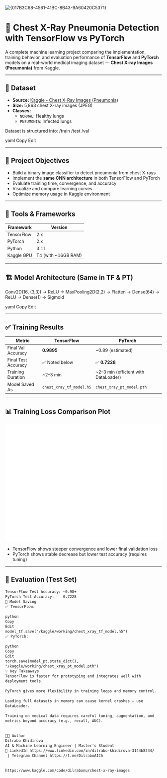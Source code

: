 
![{017B3C68-4561-41BC-8B43-9A60420C5371}](https://github.com/user-attachments/assets/0c6e18b2-d1b1-41e5-bd06-9fdfb5cce4cb)


# 🧠 Chest X-Ray Pneumonia Detection with TensorFlow vs PyTorch

A complete machine learning project comparing the implementation, training behavior, and evaluation performance of **TensorFlow** and **PyTorch** models on a real-world medical imaging dataset — **Chest X-ray Images (Pneumonia)** from Kaggle.

---

## 📂 Dataset

- **Source:** [Kaggle - Chest X-Ray Images (Pneumonia)](https://www.kaggle.com/datasets/paultimothymooney/chest-xray-pneumonia)
- **Size:** 5,863 chest X-ray images (JPEG)
- **Classes:**
  - `NORMAL`: Healthy lungs
  - `PNEUMONIA`: Infected lungs

Dataset is structured into:
/train
/test
/val

yaml
Copy
Edit

---

## 🎯 Project Objectives

- Build a binary image classifier to detect pneumonia from chest X-rays
- Implement the **same CNN architecture** in both TensorFlow and PyTorch
- Evaluate training time, convergence, and accuracy
- Visualize and compare learning curves
- Optimize memory usage in Kaggle environment

---

## 🧰 Tools & Frameworks

| Framework   | Version   |
|-------------|-----------|
| TensorFlow  | 2.x       |
| PyTorch     | 2.x       |
| Python      | 3.11      |
| Kaggle GPU  | T4 (with ~16GB RAM) |

---

## 🏗️ Model Architecture (Same in TF & PT)

Conv2D(16, (3,3)) → ReLU → MaxPooling2D(2,2)
→ Flatten → Dense(64) → ReLU
→ Dense(1) → Sigmoid

yaml
Copy
Edit

---

## ✅ Training Results

| Metric           | TensorFlow                         | PyTorch                            |
|------------------|-------------------------------------|------------------------------------|
| Final Val Accuracy | **0.9895**                        | ~0.89 (estimated)                  |
| Final Test Accuracy | ✅ Noted below                   | ✅ **0.7228**                       |
| Training Duration | ~2–3 min                          | ~2–3 min (efficient with DataLoader) |
| Model Saved As    | `chest_xray_tf_model.h5`          | `chest_xray_pt_model.pth`          |

---

## 📊 Training Loss Comparison Plot

![Loss Comparison](loss_comparison.png)

- TensorFlow shows steeper convergence and lower final validation loss
- PyTorch shows stable decrease but lower test accuracy (requires tuning)

---

## 🧪 Evaluation (Test Set)

```text
TensorFlow Test Accuracy: ~0.98+
PyTorch Test Accuracy:    0.7228
💾 Model Saving
✅ TensorFlow:

python
Copy
Edit
model_tf.save("/kaggle/working/chest_xray_tf_model.h5")
✅ PyTorch:

python
Copy
Edit
torch.save(model_pt.state_dict(), "/kaggle/working/chest_xray_pt_model.pth")
💡 Key Takeaways
TensorFlow is faster for prototyping and integrates well with deployment tools.

PyTorch gives more flexibility in training loops and memory control.

Loading full datasets in memory can cause kernel crashes — use DataLoader.

Training on medical data requires careful tuning, augmentation, and metrics beyond accuracy (e.g., recall, AUC).


👩‍💻 Author
Dilrabo Khidirova
AI & Machine Learning Engineer | Master’s Student
🔗 LinkedIn https://www.linkedin.com/in/dilrabo-khidirova-3144b8244/
 | Telegram Channel https://t.me/DilraboAICh


https://www.kaggle.com/code/dilrabonu/chest-x-ray-images

